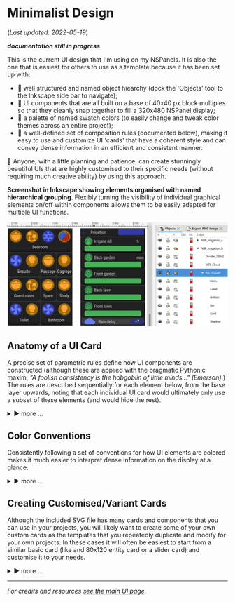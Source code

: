# Minimalist Design
(_Last updated: 2022-05-19_)

**_documentation still in progress_**

This is the current UI design that I'm using on my NSPanels.  It is also the one that is easiest for others to use as a template because it has been set up with:
* 🔹 well structured and named object hiearchy (dock the 'Objects' tool to the Inkscape side bar to navigate);
* 🔹 UI components that are all built on a base of 40x40 px block multiples so that they cleanly snap together to fill a 320x480 NSPanel display;
* 🔹 a palette of named swatch colors (to easily change and tweak color themes across an entire project);
* 🔹 a well-defined set of composition rules (documented below), making it easy to use and customize UI 'cards' that have a coherent style and can convey dense information in an efficient and consistent manner.

🎉 Anyone, with a little planning and patience, can create stunningly beautiful UIs that are highly customised to their specific needs (without requiring much creative ability) by using this approach.


**Screenshot in Inkscape showing elements organised with named hierarchical grouping**.  Flexibly turning the visibility of individual graphical elements on/off within components allows them to be easily adapted for multiple UI functions.

![Inkscape screenshot of hiearachical organization](/UI_Design/Minimalist/InkScape_Object-Grouping-Hierarchy.png)

## Anatomy of a UI Card
A precise set of parametric rules define how UI components are constructed (although these are applied with the pragmatic Pythonic maxim,   _"A foolish consistency is the hobgoblin of little minds..." (Emerson)_.)  The rules are described sequentially for each element below, from the base layer upwards, noting that each individual UI card would ultimately only use a subset of these elements (and would hide the rest).  

<details>
  <summary>▶️ more ...</summary>


#### 🔸 EXTENT (structural foundation):
_The base foundation is a transparent rectangle that is a multiple of 20 x 20 px blocks (snapped to 20x20 grid)._  
The `EXTENT` sets the outer bounds of the component, ensures that all components will snap together cleanly, and maintains the reference for offsets by which each constituent element floats away from grid edges.  For a typical single entity card, with label, (like the `Garage` light example above) this would be 80px x 120px.

#### 🔸 shadow (beneath card):
_Offsets from the `EXTENT`: top = 3px, sides = 4px, bottom = 3px. Rectangle rounding radius (of corners) = 11px._  
No blurring is applied. (Sharp `shadow`s look cleaner on a low-resolution display.  If blurring is applied, then a 'clip mask' will be needed to keep the blurring with the bounds of EXTENT, otherwise snapping and page boundaries will be compromised).

#### 🔸 card (visible base):
_Offsets from the `EXTENT`: top = 3px, sides = 5px, bottom = 5px. Rectangle rounding radius = 10px._  
The `card` is the visible base on which all other elements are laid.  The `card` casts a `shadow` onto the background `wallpaper`.

#### 🔸 circle (icon background, full size):
_`Circle` radius = 30px. Offsets from the `EXTENT`: top = 10px, sides = 10px. (Centre snapped to 20x20 grid.)_  
`Circle`s are used as the background to `icon`s and convey the state and function of the entity associated with each card more clearly.

#### 🔸 icon (full size):
_Material Design Icon SVGs with 250% scaling fit in 30px radius background `circle`._  
Color conventions for `icon`s and background `circle`s are detailed futher down.

#### 🔸 bar (horizontal sliders and background for dynamic text):
_Rectangle height 28px, rounding radius 7px. Offsets from the `EXTENT`: top = ##px, bottom = ##px._  
Horizontal `bar`s typically require wider cards where they are used as sliders or as background for text that dynamically updates with changes to states/attributes.
An `icon` (with `circle` background) may be associated with a bar to indicate its function (following the color conventions below).

**'Interactive' `icon`s:** _`Circle` radius = ##px, with MDI `icon`s scaled to match (~##%), `EXTENT` height = ##px_  
  `Icon`s that are used to trigger an action when pressed (interactive), need to be large enough for reliable touch interactions.
  
**'Static' `icon`s:** _`Circle` radius = ##px, with MDI `icon`s scaled to match (~##%), `EXTENT` height = ##px_  
  `Icon`s that are only used to indicate the function of a bar (static), can to be smaller because they are not used for touch interactions.

#### 🔸 button (modified bar):
_Variant of `bar` with rounding radius = 14px (so that rounding diameter = height = 28px to form semi-circluar end caps)._  
The card behind a single row of buttons should also have semi-circular end caps, with diameter = height, such that _`card` rectangle radius = 16px, `shadow` rectangle radius = 17px, and `EXTENT` height = 40px_ (e.g.  `Rain delay` card above). Buttons may include an icon with a `circle` _radius 16px_ aligned to fit exactly in the half-round left end cap, and _`icon` scaled to match (~##%)_.

#### 🔸 scenes (unique options):
_Variant of standard `icon`s with enlarged `circle` background that merges with a small `bar` below as background for a text label._  
Multiple mutually-exclusive scenes are placed next to each other - the selected scene is highlighted (using the active color coding for interactive icons described below) while all other related scene options are colored in their inactive state.

#### 🔸 labels:
_16pt Robotto Condensed. 15px below bottom of circle, centred. (Offset from `EXTENT`: bottom = 35px.)_  
(Secondary labels, such as units of measure: _14 pt Robotto Condensed_.)

#### 🔸 wallpaper (page background):
_Master wallpaper covering full display (320px x 480px) CLONED for each page._  
Using 'clones' of a 'master' `wallpaper` makes it much easier to manage the background on each page.  This way, any edits made to the master will automatically flow through to every page (and makes it much more convenient if you want to test textured backgrounds, in place of a solid color, in a later theme).

#### 🔸 EU NSPanel template (landscape with covered strip down right edge):
For the **EU NSPanel**, the right hand edge of the display is hidden by the case, which has to be taken into account when creating HMI images (that still need to be 480x320, but with the covered part of the display blacked out).  The SVG file includes a _500x320 template_ for this which allows cards to be snapped to grid while editing and still maintain their final alignment.  Marked areas on each edge show what needs to be clipped to recentre the grid-aligned cards and the 'clip mask' rectangle between these marked areas can be applied to the final HMI page image to extract the properly-centred 480x320 image (including the black strip for the covered area on the right).
  
--- 
  
</details>


## Color Conventions
Consistently following a set of conventions for how UI elements are colored makes it much easier to interpret dense information on the display at a glance.

<details>
  <summary>▶️ more ...</summary>


#### States and Interaction
* 🔹 A `colored icon` indicates that it is `interactive` (it will trigger an action, such as toggling, when touched), whereas grey-scale icons provide information that is not directly interactive (such as sensor information).
* 🔹 A `colored background` indicates that information for that entity is in an `active` state (it is 'on', the value exceeds a threshold, or it matches some criteria, such as tracker location matching "Home"), whereas a grey-scale background indicates that is in its non-active state.

Note that this convention declutters the interface by obviating the need for 'toggle buttons' that are so ubiquitous in other UIs - simply coloring the `icon` indicates that pressing it will trigger a toggle (where that is the expected effect, and/or it may trigger other single-click, or long-click actions).

#### Icon and Background Colors (part of named 'swatch' palette)
* 🔹 Five colors are used to indicates states and interactive elements: `orange`, `red`, `purple`, `blue`, `green` (following [Lovelace Minimalist UI](https://ui-lovelace-minimalist.github.io/UI/) and [Mushroom Cards](https://community.home-assistant.io/t/mushroom-cards-build-a-beautiful-dashboard-easily/388590)).  (These colors have been modified from Material Design standards to work well on a Nextion NSPanel display.)
* 🔹 Three variants are used for each color (ranked from brightest to darkest): `Active_Icon` (used when an interactive icon is in its active state, and blended into the grey background with transparency when in its inactive state); `Active_Background` (applied to an icon background when in its active state; also applied to the interactive state of other elements such as slider bars); and `Dim` (used for the slider background, the background of dynamic text).

#### Example icon types coloring:
* 🔹 For an **interactive icon** (e.g. `Garage` light in screenshots):  
  Active state (`Active_Icon` icon color on `Active_Background` background);  
  Inactive state (`Active_Icon` semi-transparent icon on `Inactive_Backround` grey background).
* 🔹 For an **non-interactive icon** (e.g. `Front` door contact sensor in screenshots):  
  Active state (`Inactive_Grey` icon color on `Active_Background` background);  
  Inactive state(`Inactive_Grey` semi-transparent icon on `Inactive_Backround` grey).
* 🔹 For a **static icon** (e.g. the temperature icon for above the `light color temperature` slider in screenshots):  
  Enabled state (`white` icon on `Inactive_Background` grey);  
  Disabled state (dark `Disabled` grey icon on `Inactive_Backround` grey).

#### Buttons
`Button`s use white `label`s and `icon`s on a `button-colored` background that is slightly darker than the `Active_Icon` blue (so that white text remains legible when the display is viewed at an oblique angle and the blue color becomes washed out).

#### Labels
Lables have a bright grey for showing text associated with active UI elements, and a darker grey to designate inactive or disabled elements.  
(Text on `buttons` is white.)

#### 'Structural' elements
All the static non-interactive 'structural' components of the UI are distinguised by using greyscale (or very low saturation) colors.
  

--- 
  
</details>


## Creating Customised/Variant Cards
Although the included SVG file has many cards and components that you can use in your projects, you will likely want to create some of your own custom cards as the templates that you repeatedly duplicate and modify for your own projects.  In these cases it will often be easiest to start from a similar basic card (like and 80x120 entity card or a slider card) and customise it to your needs. 


<details>
  <summary>▶️ more ...</summary>


#### Resizing
... don't just resize whole object - resize each element invidually maintaining offsets above. (Extent, then shadow, then card: Adjust Rect height and width in multiples of 40px - offset from original will be maintained and keep everything correct).

#### Grouped Cards
For a grouped card, that combines multiple entities, it is **easier to expand an indvidual card** (than to try merging multiple individual cards).  Start with a basic card for an individual entity that you want to group and expand it (by **resizing the rectangles for the EXTENT, shadow and card** elements, as described above).  **Then duplicate the elements you want multiples of** in the group (circles, icons, bars, buttons) and rearrange those duplicated elements (aligned to where they would of been if they had remained part of separate, adjacent, ungrouped cards).  The `Bedroom` card above shows an example thats groups four entities together on one card.


#### Editing Tips
Side bar setup with docked tools...
Use 'Objects' hieararchy (rather than ungrouping then regrouping) to select, copy/duplicate and paste...
Parametric editing.... (transform to move, rectangle to resize)
Mouse quick selection: Select (objects) vs Node (elements) (and Rectangle, Text etc. when editing objects of those types).

...(docked 'Object' view) and use it as the main method for selecting groups/items to edit.  This is especially important for where in the hiearchy you copy from (the whole group from that level down will be copied) and where in the hiearchy you paste to (it will be inserted above the selected item)).

--- 
  
</details>

  
---  
_For credits and resources [see the main UI page](/UI_Design)._

